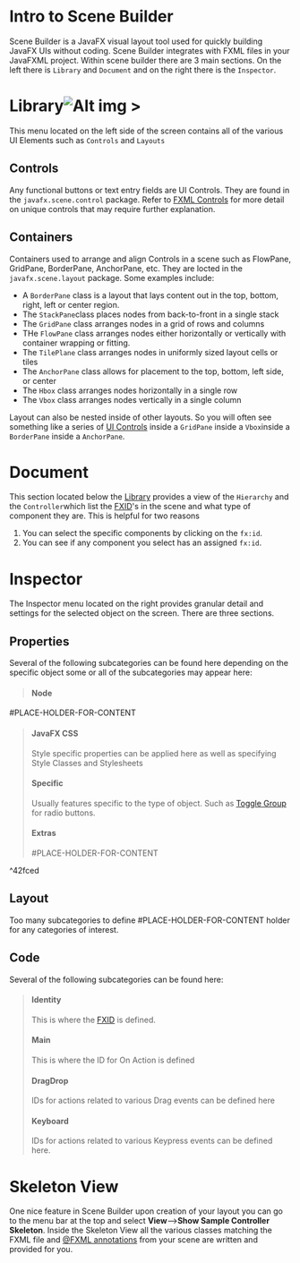 # Intro to Scene Builder
Scene Builder is a JavaFX visual layout tool used for quickly building JavaFX UIs without coding. Scene Builder integrates with FXML files in your JavaFXML project. Within scene builder there are 3 main sections. On the left there  is `Library` and `Document` and on the right there is the `Inspector`.

# Library![Alt img >](SceneBuilder_Library.PNG)
This menu located on the left side of the screen contains all of the various UI Elements such as `Controls` and `Layouts`

## Controls
Any functional buttons or text entry fields are UI Controls. They are found in the `javafx.scene.control` package. Refer to [FXML Controls](FXML%20Controls.md) for more detail on unique controls that may require further explanation.

## Containers
Containers used to arrange and align Controls in a scene such as FlowPane, GridPane, BorderPane, AnchorPane, etc. They are locted in the `javafx.scene.layout` package. Some examples include:

- A `BorderPane` class is a layout that lays content out in the top, bottom, right, left or center region.
- The `StackPane`class places nodes from back-to-front in a single stack
- The `GridPane` class arranges nodes in a grid of rows and columns
- THe `FlowPane` class arranges nodes either horizontally or vertically with container wrapping or fitting.
- The `TilePlane` class arranges nodes in uniformly sized layout cells or tiles
- The `AnchorPane` class allows for placement to the top, bottom, left side, or center
- The `Hbox` class arranges nodes horizontally in a single row
- The `Vbox` class arranges nodes vertically in a single column

Layout can also be nested inside of other layouts. So you will often see something like a series of [UI Controls](#UI%20Controls) inside a `GridPane` inside a `Vbox`inside a `BorderPane` inside a `AnchorPane`.

# Document
This section located below the [Library](#Library) provides a view of the `Hierarchy` and the `Controller`which list the [FXID](JavaFX,%20It%20Has%20The%20Beans!.md#FXID)'s in the scene and what type of component they are. This is helpful for two reasons
1. You can select the specific components by clicking on the `fx:id`.
2. You can see if any component you select has an assigned `fx:id`.

# Inspector
The Inspector menu located on the right provides granular detail and settings for the selected object on the screen. There are three sections.
## Properties
Several of the following subcategories can be found here depending on the specific object some or all of the subcategories may appear here:
> #### Node
#PLACE-HOLDER-FOR-CONTENT  
> #### JavaFX CSS
> Style specific properties can be applied here as well as specifying Style Classes and Stylesheets
> #### Specific
> Usually features specific to the type of object. Such as [Toggle Group](JavaFX,%20It%20Has%20The%20Beans!.md#Toggle%20Groups) for radio buttons.
> #### Extras
> #PLACE-HOLDER-FOR-CONTENT 

^42fced
## Layout
Too many subcategories to define #PLACE-HOLDER-FOR-CONTENT holder for any categories of interest.
## Code
Several of the following subcategories can be found here:
> #### Identity
> This is where the [FXID](JavaFX,%20It%20Has%20The%20Beans!.md#FXID) is defined.
> #### Main
> This is where the ID for On Action is defined
> #### DragDrop
> IDs for actions related to various Drag events can be defined here
> #### Keyboard
> IDs for actions related to various Keypress events can be defined here.

# Skeleton View
One nice feature in Scene Builder upon creation of your layout you can go to the menu bar at the top and select **View**-->**Show Sample Controller Skeleton**. Inside the Skeleton View all the various classes matching the FXML file and [@FXML annotations](JavaFX,%20It%20Has%20The%20Beans!.md#^f284d0) from your scene are written and provided for you.

